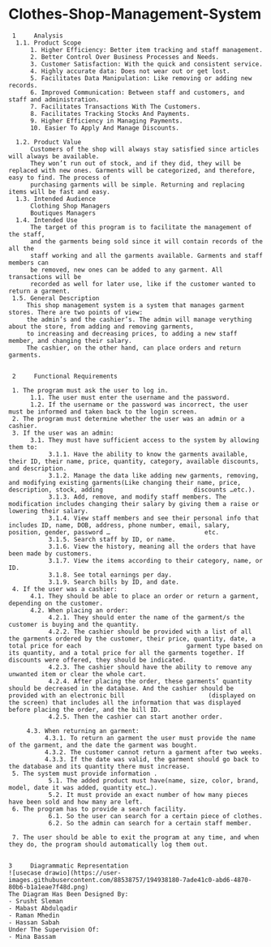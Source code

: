 # Clothes-Shop-Management-System

     1     Analysis
      1.1. Product Scope 
          1. Higher Efficiency: Better item tracking and staff management.
          2. Better Control Over Business Processes and Needs.
          3. Customer Satisfaction: With the quick and consistent service.
          4. Highly accurate data: Does not wear out or get lost.
          5. Facilitates Data Manipulation: Like removing or adding new records.
          6. Improved Communication: Between staff and customers, and staff and administration.
          7. Facilitates Transactions With The Customers.
          8. Facilitates Tracking Stocks And Payments.
          9. Higher Efficiency in Managing Payments.
          10. Easier To Apply And Manage Discounts.
     
      1.2. Product Value
          Customers of the shop will always stay satisfied since articles will always be available.
          They won’t run out of stock, and if they did, they will be replaced with new ones. Garments will be categorized, and therefore, easy to find. The process of
          purchasing garments will be simple. Returning and replacing items will be fast and easy.
      1.3. Intended Audience
          Clothing Shop Managers
          Boutiques Managers
      1.4. Intended Use
          The target of this program is to facilitate the management of the staff, 
          and the garments being sold since it will contain records of the all the 
          staff working and all the garments available. Garments and staff members can 
          be removed, new ones can be added to any garment. All transactions will be
          recorded as well for later use, like if the customer wanted to return a garment.
     1.5. General Description 
         This shop management system is a system that manages garment stores. There are two points of view:
         the admin’s and the cashier’s. The admin will manage verything about the store, from adding and removing garments,
         to increasing and decreasing prices, to adding a new staff member, and changing their salary.    
         The cashier, on the other hand, can place orders and return garments.


     2     Functional Requirements
     
     1. The program must ask the user to log in.
          1.1. The user must enter the username and the password.
          1.2. If the username or the password was incorrect, the user must be informed and taken back to the login screen.
     2. The program must determine whether the user was an admin or a cashier.
     3. If the user was an admin:
          3.1. They must have sufficient access to the system by allowing them to:
               3.1.1. Have the ability to know the garments available, their ID, their name, price, quantity, category, available discounts, and description. 
               3.1.2. Manage the data like adding new garments, removing, and modifying existing garments(Like changing their name, price, description, stock, adding                         discounts …etc.).
               3.1.3. Add, remove, and modify staff members. The modification includes changing their salary by giving them a raise or lowering their salary.
               3.1.4. View staff members and see their personal info that includes ID, name, DOB, address, phone number, email, salary, position, gender, password …                          etc.
               3.1.5. Search staff by ID, or name.
               3.1.6. View the history, meaning all the orders that have been made by customers.
               3.1.7. View the items according to their category, name, or ID.
               3.1.8. See total earnings per day.
               3.1.9. Search bills by ID, and date.
     4. If the user was a cashier:
          4.1. They should be able to place an order or return a garment, depending on the customer.
          4.2. When placing an order:
               4.2.1. They should enter the name of the garment/s the customer is buying and the quantity. 
               4.2.2. The cashier should be provided with a list of all the garments ordered by the customer, their price, quantity, date, a total price for each                             garment type based on its quantity, and a total price for all the garments together. If discounts were offered, they should be indicated.
               4.2.3. The cashier should have the ability to remove any unwanted item or clear the whole cart.
               4.2.4. After placing the order, these garments’ quantity should be decreased in the database. And the cashier should be provided with an electronic bill                       (displayed on the screen) that includes all the information that was displayed before placing the order, and the bill ID.
               4.2.5. Then the cashier can start another order.

         4.3. When returning an garment:
              4.3.1. To return an garment the user must provide the name of the garment, and the date the garment was bought.
              4.3.2. The customer cannot return a garment after two weeks.
              4.3.3. If the date was valid, the garment should go back to the database and its quantity there must increase.
     5. The system must provide information .
               5.1. The added product must have(name, size, color, brand, model, date it was added, quantity etc…).
               5.2. It must provide an exact number of how many pieces have been sold and how many are left.
     6. The program has to provide a search facility.
               6.1. So the user can search for a certain piece of clothes.
               6.2. So the admin can search for a certain staff member.

     7. The user should be able to exit the program at any time, and when they do, the program should automatically log them out.
     
     
    3     Diagrammatic Representation
    ![usecase drawio](https://user-images.githubusercontent.com/88538757/194938180-7ade41c0-abd6-4870-80b6-b1a1eae7f48d.png)
    The Diagram Has Been Designed By:
    - Srusht Sleman
    - Mabast Abdulqadir
    - Raman Mhedin
    - Hassan Sabah
    Under The Supervision Of:
    - Mina Bassam

    
